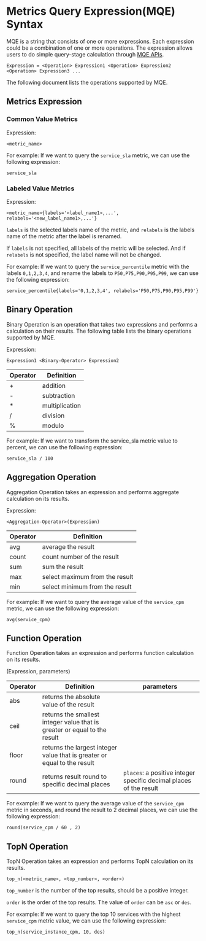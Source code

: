 # Metrics Query Expression(MQE) Syntax
MQE is a string that consists of one or more expressions. Each expression could be a combination of one or more operations. 
The expression allows users to do simple query-stage calculation through [MQE APIs](./query-protocol.md#mqe-apis).    

```text
Expression = <Operation> Expression1 <Operation> Expression2 <Operation> Expression3 ...
```

The following document lists the operations supported by MQE.

## Metrics Expression
### Common Value Metrics
Expression:
```text
<metric_name>
```

For example: 
If we want to query the `service_sla` metric, we can use the following expression:
```text
service_sla
```

### Labeled Value Metrics
Expression:
```text
<metric_name>{labels='<label_name1>,...', relabels='<new_label_name1>,...'}
```
`labels` is the selected labels name of the metric, and `relabels` is the labels name of the metric after the label is renamed.

If `labels` is not specified, all labels of the metric will be selected. And if `relabels` is not specified, the label name will not be changed.

For example:
If we want to query the `service_percentile` metric with the labels `0,1,2,3,4`, and rename the labels to `P50,P75,P90,P95,P99`, we can use the following expression:
```text
service_percentile{labels='0,1,2,3,4', relabels='P50,P75,P90,P95,P99'}
```


## Binary Operation 
Binary Operation is an operation that takes two expressions and performs a calculation on their results.
The following table lists the binary operations supported by MQE.

Expression:
```text
Expression1 <Binary-Operator> Expression2
```

| Operator | Definition           |
|----------|----------------------|
| +        | addition             |
| -        | subtraction          |
| *        | multiplication       |
| /        | division             |
| %        | modulo               |

For example:
If we want to transform the service_sla metric value to percent, we can use the following expression:
```text
service_sla / 100
```

## Aggregation Operation
Aggregation Operation takes an expression and performs aggregate calculation on its results.


Expression:
```text
<Aggregation-Operator>(Expression)
```


| Operator | Definition                     |
|----------|--------------------------------|
| avg      | average the result             |
| count    | count number of the result     |
| sum      | sum the result                 |
| max      | select maximum from the result |
| min      | select minimum from the result |

For example:
If we want to query the average value of the `service_cpm` metric, we can use the following expression:

```text
avg(service_cpm)
```


## Function Operation
Function Operation takes an expression and performs function calculation on its results.

<Function-Operator>(Expression, parameters)

| Operator | Definition                                                                | parameters                                                         |
|----------|---------------------------------------------------------------------------|--------------------------------------------------------------------|
| abs      | returns the absolute value of the result                                  |                                                                    |
| ceil     | returns the smallest integer value that is greater or equal to the result |                                                                    |
| floor    | returns the largest integer value that is greater or equal to the result  |                                                                    |
| round    | returns result round to specific decimal places                           | `places`: a positive integer specific decimal places of the result |

For example:
If we want to query the average value of the `service_cpm` metric in seconds, 
and round the result to 2 decimal places, we can use the following expression:

```text
round(service_cpm / 60 , 2)
```

## TopN Operation
TopN Operation takes an expression and performs TopN calculation on its results.
```text
top_n(<metric_name>, <top_number>, <order>)
```

`top_number` is the number of the top results, should be a positive integer.

`order` is the order of the top results. The value of `order` can be `asc` or `des`.

For example:
If we want to query the top 10 services with the highest `service_cpm` metric value, we can use the following expression:

```text
top_n(service_instance_cpm, 10, des)
```
